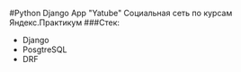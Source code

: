 #Python Django App "Yatube"
Социальная сеть по курсам Яндекс.Практикум
###Стек:
- Django
- PosgtreSQL
- DRF